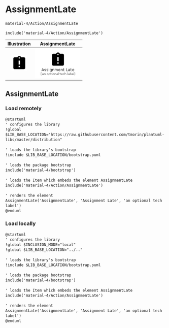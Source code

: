 # AssignmentLate


```text
material-4/Action/AssignmentLate
```

```text
include('material-4/Action/AssignmentLate')
```



| Illustration | AssignmentLate |
| :---: | :---: |
| ![illustration for Illustration](../../material-4/Action/AssignmentLate.png) | ![illustration for AssignmentLate](../../material-4/Action/AssignmentLate.Local.png) |




## AssignmentLate

### Load remotely
```plantuml
@startuml
' configures the library
!global $LIB_BASE_LOCATION="https://raw.githubusercontent.com/tmorin/plantuml-libs/master/distribution"

' loads the library's bootstrap
!include $LIB_BASE_LOCATION/bootstrap.puml

' loads the package bootstrap
include('material-4/bootstrap')

' loads the Item which embeds the element AssignmentLate
include('material-4/Action/AssignmentLate')

' renders the element
AssignmentLate('AssignmentLate', 'Assignment Late', 'an optional tech label')
@enduml
```

### Load locally
```plantuml
@startuml
' configures the library
!global $INCLUSION_MODE="local"
!global $LIB_BASE_LOCATION="../.."

' loads the library's bootstrap
!include $LIB_BASE_LOCATION/bootstrap.puml

' loads the package bootstrap
include('material-4/bootstrap')

' loads the Item which embeds the element AssignmentLate
include('material-4/Action/AssignmentLate')

' renders the element
AssignmentLate('AssignmentLate', 'Assignment Late', 'an optional tech label')
@enduml
```

